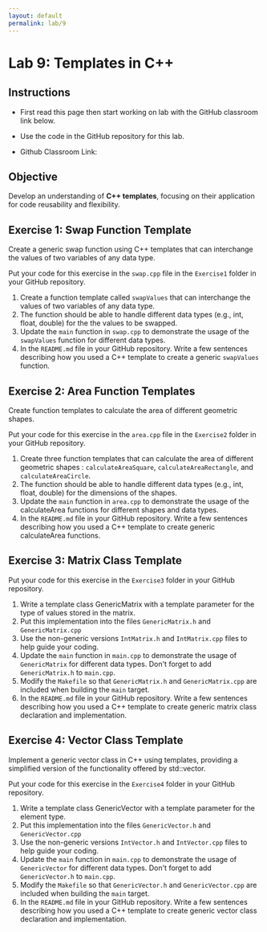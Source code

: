 ```yaml
---
layout: default
permalink: lab/9
---
```


# Lab 9: Templates in C++

## Instructions
* First read this page then start working on lab with the GitHub classroom link below.

* Use the code in the GitHub repository for this lab.

* Github Classroom Link: []()

## Objective
Develop an understanding of __C++ templates__, focusing on their application for code reusability and flexibility.


## Exercise 1: Swap Function Template

Create a generic swap function using C++ templates that can interchange the values of two variables of any data type.

Put your code for this exercise in the `swap.cpp` file in the `Exercise1` folder in your GitHub repository.

1. Create a function template called `swapValues` that can interchange the values of two variables of any data type.
2. The function should be able to handle different data types (e.g., int, float, double) for the the values to be swapped.
3. Update the `main` function in `swap.cpp` to demonstrate the usage of the `swapValues` function for different data types.
4. In the `README.md` file in your GitHub repository. Write a few sentences describing how you used a C++ template to create a generic `swapValues` function.


## Exercise 2: Area Function Templates

Create function templates to calculate the area of different geometric shapes.

Put your code for this exercise in the `area.cpp` file in the `Exercise2` folder in your GitHub repository.

1. Create three function templates that can calculate the area of different geometric shapes : `calculateAreaSquare`, `calculateAreaRectangle`, and `calculateAreaCircle`.
2. The function should be able to handle different data types (e.g., int, float, double) for the dimensions of the shapes.
3. Update the `main` function in `area.cpp` to demonstrate the usage of the calculateArea functions for different shapes and data types.
4. In the `README.md` file in your GitHub repository. Write a few sentences describing how you used a C++ template to create generic calculateArea functions.

## Exercise 3: Matrix Class Template

Put your code for this exercise in the `Exercise3` folder in your GitHub repository.

1. Write a template class GenericMatrix with a template parameter for the type of values stored in the matrix. 
2. Put this implementation into the files `GenericMatrix.h` and `GenericMatrix.cpp`
3. Use the non-generic versions `IntMatrix.h` and `IntMatrix.cpp` files to help guide your coding.
4. Update the `main` function in `main.cpp` to demonstrate the usage of `GenericMatrix` for different data types. Don't forget to add `GenericMatrix.h` to `main.cpp`.
5. Modify the `Makefile` so that `GenericMatrix.h` and `GenericMatrix.cpp` are included when building the `main` target.
6. In the `README.md` file in your GitHub repository. Write a few sentences describing how you used a C++ template to create generic matrix class declaration and implementation.

## Exercise 4: Vector Class Template

Implement a generic vector class in C++ using templates, providing a simplified version of the functionality offered by std::vector.

Put your code for this exercise in the `Exercise4` folder in your GitHub repository.

1. Write a template class GenericVector with a template parameter for the element type. 
2. Put this implementation into the files `GenericVector.h` and `GenericVector.cpp`
3. Use the non-generic versions `IntVector.h` and `IntVector.cpp` files to help guide your coding.
4. Update the `main` function in `main.cpp` to demonstrate the usage of `GenericVector` for different data types. Don't forget to add `GenericVector.h` to `main.cpp`.
5. Modify the `Makefile` so that `GenericVector.h` and `GenericVector.cpp` are included when building the `main` target.
6. In the `README.md` file in your GitHub repository. Write a few sentences describing how you used a C++ template to create generic vector class declaration and implementation.


